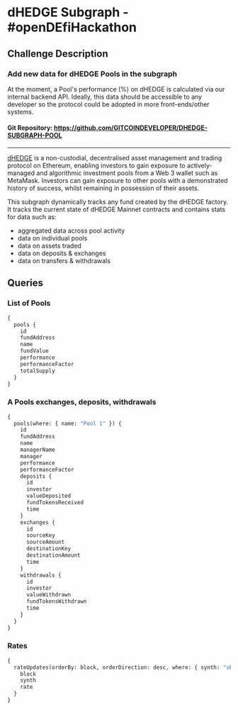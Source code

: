# dHEDGE Subgraph - #openDEfiHackathon

## Challenge Description

### Add new data for dHEDGE Pools in the subgraph

At the moment, a Pool's performance (%) on dHEDGE is calculated via our internal backend API. Ideally, this data should be accessible to any developer so the protocol could be adopted in more front-ends/other systems.


#### Git Repository: https://github.com/GITCOINDEVELOPER/DHEDGE-SUBGRAPH-POOL


---

[dHEDGE](https://www.dhedge.org/) is a non-custodial, decentralised asset management and trading protocol on Ethereum, enabling investors to gain exposure to actively-managed and algorithmic investment pools from a Web 3 wallet such as MetaMask. Investors can gain exposure to other pools with a demonstrated history of success, whilst remaining in possession of their assets.

This subgraph dynamically tracks any fund created by the dHEDGE factory. It tracks the current state of dHEDGE Mainnet contracts and contains stats for data such as:

- aggregated data across pool activity
- data on individual pools
- data on assets traded
- data on deposits & exchanges
- data on transfers & withdrawals

## Queries

### List of Pools

```graphql
{
  pools {
    id
    fundAddress
    name
    fundValue
    performance
    performanceFactor
    totalSupply
  }
}
```

### A Pools exchanges, deposits, withdrawals

```graphql
{
  pools(where: { name: "Pool 1" }) {
    id
    fundAddress
    name
    managerName
    manager
    performance
    performanceFactor
    deposits {
      id
      investor
      valueDeposited
      fundTokensReceived
      time
    }
    exchanges {
      id
      sourceKey
      sourceAmount
      destinationKey
      destinationAmount
      time
    }
    withdrawals {
      id
      investor
      valueWithdrawn
      fundTokensWithdrawn
      time
    }
  }
}
```

### Rates

```graphql
{
  rateUpdates(orderBy: block, orderDirection: desc, where: { synth: "sETH" }) {
    block
    synth
    rate
  }
}
```
